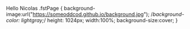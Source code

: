 Hello Nicolas
.fstPage {
    background-image:url("https://someoddcod.github.io/background.jpg");
    /*background-color: lightgray;*/
    height: 1024px;
    width:100%;
    background-size:cover;
}
